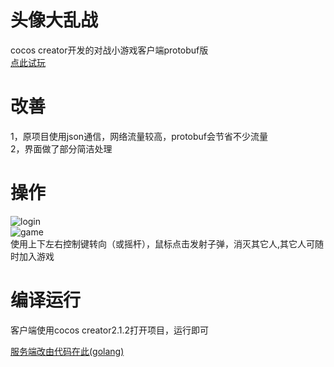 # 头像大乱战
cocos creator开发的对战小游戏客户端protobuf版<br>
[点此试玩](http://af.09900990.xyz:5050/)<br>

# 改善
1，原项目使用json通信，网络流量较高，protobuf会节省不少流量<br>
2，界面做了部分简洁处理<br>

# 操作
![login](doc/login.png)<br>
![game](doc/game.png)<br>
使用上下左右控制键转向（或摇杆），鼠标点击发射子弹，消灭其它人,其它人可随时加入游戏

# 编译运行
客户端使用cocos creator2.1.2打开项目，运行即可

[服务端改由代码在此(golang)](https://github.com/0990/avatar-fight-server)
